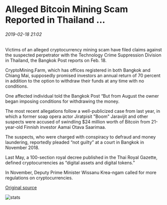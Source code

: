 # Alleged Bitcoin Mining Scam Reported in Thailand ...

###### 2019-02-18 21:02

Victims of an alleged cryptocurrency mining scam have filed claims against the suspected perpetrator with the Technology Crime Suppression Division in Thailand, the Bangkok Post reports on Feb. 18.

CryptoMining.Farm, which has offices registered in both Bangkok and Chiang Mai, supposedly promised investors an annual return of 70 percent in addition to the option to withdraw their funds at any time with no conditions.

One affected individual told the Bangkok Post “But from August the owner began imposing conditions for withdrawing the money.

The most recent allegations follow a well-publicized case from last year, in which a former soap opera actor Jiratpisit "Boom" Jaravijit and other suspects were accused of swindling $24 million worth of Bitcoin from 21-year-old Finnish investor Aamai Otava Saarimaa.

The suspects, who were charged with conspiracy to defraud and money laundering, reportedly pleaded “not guilty” at a court in Bangkok in November 2018.

Last May, a 100-section royal decree published in the Thai Royal Gazette, defined cryptocurrencies as “digital assets and digital tokens.”

In November, Deputy Prime Minister Wissanu Krea-ngam called for more regulations on cryptocurrencies.

[Original source](https://cointelegraph.com/news/alleged-bitcoin-mining-scam-reported-in-thailand)

![stats](https://c.statcounter.com/11760860/0/a89fa40b/1/ "stats")